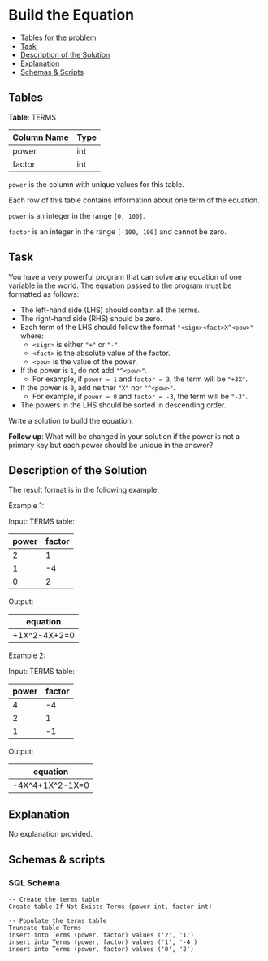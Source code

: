 # Build the Equation

- [Tables for the problem](#tables)
- [Task](#task)
- [Description of the Solution](#description-of-the-solution)
- [Explanation](#explanation)
- [Schemas & Scripts](#schemas--scripts)

## Tables 

**Table**: TERMS

| Column Name | Type |
|-------------|------|
| power       | int  |
| factor      | int  |

`power` is the column with unique values for this table.

Each row of this table contains information about one term of the equation.

`power` is an integer in the range `[0, 100]`.

`factor` is an integer in the range `[-100, 100]` and cannot be zero.

## Task

You have a very powerful program that can solve any equation of one variable in the world. 
The equation passed to the program must be formatted as follows:
- The left-hand side (LHS) should contain all the terms.
- The right-hand side (RHS) should be zero.
- Each term of the LHS should follow the format `"<sign><fact>X^<pow>"` where:
    - `<sign>` is either `"+"` or `"-"`.
    - `<fact>` is the absolute value of the factor.
    - `<pow>` is the value of the power.
- If the power is `1`, do not add `"^<pow>"`. 
  - For example, if `power = 1` and `factor = 3`, the term will be `"+3X"`.
- If the power is `0`, add neither `"X"` nor `"^<pow>"`. 
  - For example, if `power = 0` and `factor = -3`, the term will be `"-3"`. 
- The powers in the LHS should be sorted in descending order.

Write a solution to build the equation.

**Follow up**: What will be changed in your solution if the power is not a primary key but each power 
should be unique in the answer?

## Description of the Solution ##

The result format is in the following example.

Example 1:

Input: 
TERMS table:

| power | factor |
|-------|--------|
| 2     | 1      |
| 1     | -4     |
| 0     | 2      |

Output: 

| equation     |
|--------------|
| +1X^2-4X+2=0 |

Example 2:

Input: 
TERMS table:

| power | factor |
|-------|--------|
| 4     | -4     |
| 2     | 1      |
| 1     | -1     |

Output: 

| equation        |
|-----------------|
| -4X^4+1X^2-1X=0 |

## Explanation ##

No explanation provided.

## Schemas & scripts

### SQL Schema

```genericsql
-- Create the terms table
Create table If Not Exists Terms (power int, factor int)

-- Populate the terms table    
Truncate table Terms
insert into Terms (power, factor) values ('2', '1')
insert into Terms (power, factor) values ('1', '-4')
insert into Terms (power, factor) values ('0', '2')
```
